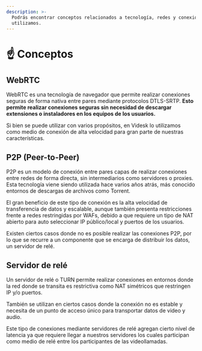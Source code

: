 ```yaml
---
description: >-
  Podrás encontrar conceptos relacionados a tecnología, redes y conexiones que
  utilizamos.
---
```


# ☝ Conceptos

## WebRTC

WebRTC es una tecnología de navegador que permite realizar conexiones seguras de forma nativa entre pares mediante protocolos DTLS-SRTP. **Esto permite realizar conexiones seguras sin necesidad de descargar extensiones o instaladores en los equipos de los usuarios.**

Si bien se puede utilizar con varios propósitos, en Videsk lo utilizamos como medio de conexión de alta velocidad para gran parte de nuestras características.

## P2P (Peer-to-Peer)

P2P es un modelo de conexión entre pares capas de realizar conexiones entre redes de forma directa, sin intermediarios como servidores o proxies. Esta tecnología viene siendo utilizada hace varios años atrás, más conocido entornos de descargas de archivos como Torrent.

El gran beneficio de este tipo de conexión es la alta velocidad de transferencia de datos y escalable, aunque también presenta restricciones frente a redes restringidas por WAFs, debido a que requiere un tipo de NAT abierto para auto seleccionar IP público/local y puertos de los usuarios.

Existen ciertos casos donde no es posible realizar las conexiones P2P, por lo que se recurre a un componente que se encarga de distribuir los datos, un servidor de relé.

## Servidor de relé

Un servidor de relé o TURN permite realizar conexiones en entornos donde la red donde se transita es restrictiva como NAT simétricos que restringen IP y/o puertos.

También se utilizan en ciertos casos donde la conexión no es estable y necesita de un punto de acceso único para transportar datos de video y audio.&#x20;

Este tipo de conexiones mediante servidores de relé agregan cierto nivel de latencia ya que requiere llegar a nuestros servidores los cuales participan como medio de relé entre los participantes de las videollamadas.
